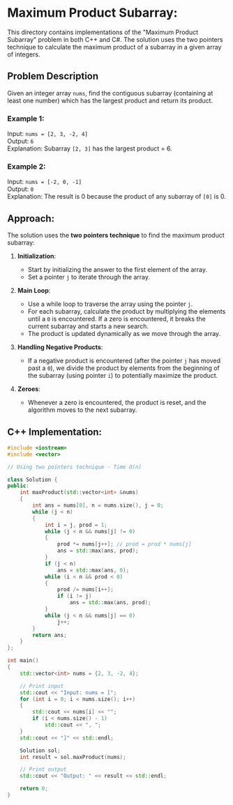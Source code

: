 # Maximum Product Subarray:

This directory contains implementations of the "Maximum Product Subarray" problem in both C++ and C#. The solution uses the two pointers technique to calculate the maximum product of a subarray in a given array of integers.

## Problem Description

Given an integer array `nums`, find the contiguous subarray (containing at least one number) which has the largest product and return its product.

### Example 1:

Input: `nums = [2, 3, -2, 4]`  
Output: `6`  
Explanation: Subarray `[2, 3]` has the largest product = 6.

### Example 2:

Input: `nums = [-2, 0, -1]`  
Output: `0`  
Explanation: The result is 0 because the product of any subarray of `[0]` is 0.

## Approach:

The solution uses the **two pointers technique** to find the maximum product subarray:

1. **Initialization**:
   - Start by initializing the answer to the first element of the array.
   - Set a pointer `j` to iterate through the array.

2. **Main Loop**:
   - Use a while loop to traverse the array using the pointer `j`.
   - For each subarray, calculate the product by multiplying the elements until a `0` is encountered. If a zero is encountered, it breaks the current subarray and starts a new search.
   - The product is updated dynamically as we move through the array.

3. **Handling Negative Products**:
   - If a negative product is encountered (after the pointer `j` has moved past a `0`), we divide the product by elements from the beginning of the subarray (using pointer `i`) to potentially maximize the product.

4. **Zeroes**:
   - Whenever a zero is encountered, the product is reset, and the algorithm moves to the next subarray.

## C++ Implementation:

```cpp
#include <iostream>
#include <vector>

// Using two pointers technique - Time O(n)

class Solution {
public:
    int maxProduct(std::vector<int> &nums)
    {
        int ans = nums[0], n = nums.size(), j = 0;
        while (j < n)
        {
            int i = j, prod = 1;
            while (j < n && nums[j] != 0)
            {
                prod *= nums[j++]; // prod = prod * nums[j]
                ans = std::max(ans, prod);
            }
            if (j < n)
                ans = std::max(ans, 0);
            while (i < n && prod < 0)
            {
                prod /= nums[i++];
                if (i != j)
                    ans = std::max(ans, prod);
            }
            while (j < n && nums[j] == 0)
                j++;
        }
        return ans;
    }
};

int main()
{
    std::vector<int> nums = {2, 3, -2, 4};

    // Print input
    std::cout << "Input: nums = [";
    for (int i = 0; i < nums.size(); i++)
    {
        std::cout << nums[i] << "";
        if (i < nums.size() - 1)
            std::cout << ", ";
    }
    std::cout << "]" << std::endl;

    Solution sol;
    int result = sol.maxProduct(nums);

    // Print output
    std::cout << "Output: " << result << std::endl;

    return 0;
}
```
